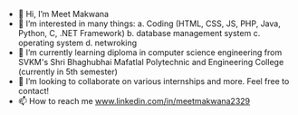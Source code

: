 - 👋 Hi, I’m Meet Makwana
- 👀 I’m interested in many things:
  a. Coding (HTML, CSS, JS, PHP, Java, Python, C, .NET Framework)
  b. database management system
  c. operating system
  d. netwroking
- 🌱 I’m currently learning diploma in computer science engineering from SVKM's Shri Bhaghubhai Mafatlal Polytechnic and Engineering College (currently in 5th semester)
- 💞️ I’m looking to collaborate on various internships and more. Feel free to contact!
- 📫 How to reach me www.linkedin.com/in/meetmakwana2329


<!---
meetmakwana2311/meetmakwana2311 is a ✨ special ✨ repository because its `README.md` (this file) appears on your GitHub profile.
You can click the Preview link to take a look at your changes.
--->
